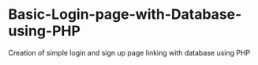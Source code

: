 # Basic-Login-page-with-Database-using-PHP
Creation of simple login and sign up page linking with database using PHP 
